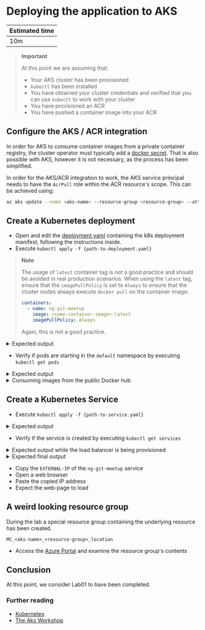 # Deploying the application to AKS

| Estimated time |
| -------------- |
| 10m            |

> **Important**
>
> At this point we are assuming that:
>
> - Your AKS cluster has been provisioned
> - `kubectl` has been installed
> - You have obtained your cluster credentials and verified that you can use `kubectl` to work with your cluster
> - You have provisioned an ACR
> - You have pushed a container image into your ACR

## Configure the AKS / ACR integration

In order for AKS to consume container images from a private container registry, the cluster operator must typically add a [docker secret](https://kubernetes.io/docs/tasks/configure-pod-container/pull-image-private-registry/#create-a-secret-by-providing-credentials-on-the-command-line). That is also possible with AKS, however it is not necessary, as the process has been simplified.

In order for the AKS/ACR integration to work, the AKS service principal needs to have the `AcrPull` role within the ACR resource's scope. This can be achieved using:

```bash
az aks update --name <aks-name> --resource-group <resource-group> --attach-acr <acr-name>
```

## Create a Kubernetes deployment

- Open and edit the [deployment.yaml](./k8s/deployment.yaml) containing the k8s deployment manifest, following the instructions inside.
- Execute `kubectl apply -f {path-to-deployment.yaml}`

> **Note**
>
> The usage of `latest` container tag is not a good practice and should be avoided in real production scenarios.
> When using the `latest` tag, ensure that the `imagePullPolicy` is set to `Always` to ensure that the cluster nodes always execute `docker pull` on the container image:
>
> ```yaml
> containers:
>   - name: ng-git-meetup
>     image: <some-container-image>:latest
>     imagePullPolicy: Always
> ```
>
> Again, this is not a good practice.

<details>
<summary>Expected output</summary>

```
kubectl apply -f .\deployment.yaml
deployment.apps/ng-git-meetup-deployment created
```

</details>

- Verify if pods are starting in the `default` namespace by executing `kubectl get pods`

<details>
<summary>Expected output</summary>

```
kubectl get pods
NAME                                        READY   STATUS              RESTARTS   AGE
ng-git-meetup-deployment-5678cdc44f-ch7jb   0/1     ContainerCreating   0          13s
ng-git-meetup-deployment-5678cdc44f-fm9sd   0/1     ContainerCreating   0          13s
ng-git-meetup-deployment-5678cdc44f-m7sz7   1/1     Running             0          13s
```

</details>

<details>
<summary>Consuming images from the public Docker hub</summary>

In order to consume an image from the public Docker hub, the image name needs to be altered.

```yaml
containers:
  - name: ng-git-meetup
    image: girlsintechpl/ng-git-meetup:latest
```

</details>

## Create a Kubernetes Service

- Execute `kubectl apply -f {path-to-service.yaml}`

<details>
<summary>Expected output</summary>

```
kubectl apply -f .\service.yaml
service/ng-git-meetup created
```

</details>

- Verify if the service is created by executing `kubectl get services`

<details>
<summary>Expected output while the load balancer is being provisioned</summary>

```
kubectl get services
NAME            TYPE           CLUSTER-IP     EXTERNAL-IP   PORT(S)        AGE
kubernetes      ClusterIP      10.0.0.1       <none>        443/TCP        38m
ng-git-meetup   LoadBalancer   10.0.106.216   <pending>     80:31495/TCP   5s
```

</details>

<details>
<summary>Expected final output</summary>

```
kubectl get services
NAME            TYPE           CLUSTER-IP     EXTERNAL-IP     PORT(S)        AGE
kubernetes      ClusterIP      10.0.0.1       <none>          443/TCP        39m
ng-git-meetup   LoadBalancer   10.0.106.216   51.124.60.188   80:31495/TCP   95s
```

</details>

- Copy the `EXTERNAL-IP` of the `ng-git-meetup` service
- Open a web browser
- Paste the copied IP address
- Expect the web-page to load

## A weird looking resource group

During the lab a special resource group containing the underlying resource has been created.

`MC_<aks-name>_<resource-group>_location`

- Access the [Azure Portal](https://portal.azure.com) and examine the resource group's contents

## Conclusion

At this point, we consider Lab01 to have been completed.

### Further reading

- [Kubernetes](https://kubernetes.io/)
- [The Aks Workshop](http://aksworkshop.io/)
